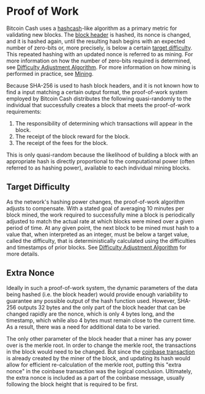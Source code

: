 # Proof of Work

Bitcoin Cash uses a [hashcash](https://en.wikipedia.org/wiki/Hashcash)-like algorithm as a primary metric for validating new blocks.
The [block header](/protocol/blockchain/block/block-header) is hashed, its nonce is changed, and it is hashed again, until the resulting hash begins with an expected number of zero-bits or, more precisely, is below a certain [target difficulty](#target-difficulty).
This repeated hashing with an updated nonce is referred to as mining.
For more information on how the number of zero-bits required is determined, see [Difficulty Adjustment Algorithm](/protocol/blockchain/proof-of-work/difficulty-adjustment-algorithm).
For more information on how mining is performed in practice, see [Mining](/protocol/blockchain/proof-of-work/mining).

Because SHA-256 is used to hash block headers, and it is not known how to find a input matching a certain output format, the proof-of-work system employed by Bitcoin Cash distributes the following quasi-randomly to the individual that successfully creates a block that meets the proof-of-work requirements:

 1. The responsibility of determining which transactions will appear in the block.
 2. The receipt of the block reward for the block.
 3. The receipt of the fees for the block.

This is only quasi-random because the likelihood of building a block with an appropriate hash is directly proportional to the computational power (often referred to as hashing power), available to each individual mining blocks.

## Target Difficulty

As the network's hashing power changes, the proof-of-work algorithm adjusts to compensate.
With a stated goal of averaging 10 minutes per block mined, the work required to successfully mine a block is periodically adjusted to match the actual rate at which blocks were mined over a given period of time.
At any given point, the next block to be mined must hash to a value that, when interpreted as an integer, must be below a target value, called the difficulty, that is deterministically calculated using the difficulties and timestamps of prior blocks.
See [Difficulty Adjustment Algorithm](/protocol/blockchain/proof-of-work/difficulty-adjustment-algorithm) for more details.

## Extra Nonce

Ideally in such a proof-of-work system, the dynamic parameters of the data being hashed (i.e. the block header) would provide enough variability to guarantee any possible output of the hash function used.
However, SHA-256 outputs 32 bytes and the only part of the block header that can be changed rapidly are the nonce, which is only 4 bytes long, and the timestamp, which while also 4 bytes must remain close to the current time.
As a result, there was a need for additional data to be varied.

The only other parameter of the block header that a miner has any power over is the merkle root.
In order to change the merkle root, the transactions in the block would need to be changed.
But since the [coinbase transaction](/protocol/blockchain/block#coinbase-transaction) is already created by the miner of the block, and updating its hash would allow for efficient re-calculation of the merkle root, putting this "extra nonce" in the coinbase transaction was the logical conclusion.
Ultimately, the extra nonce is included as a part of the coinbase message, usually following the block height that is required to be first.